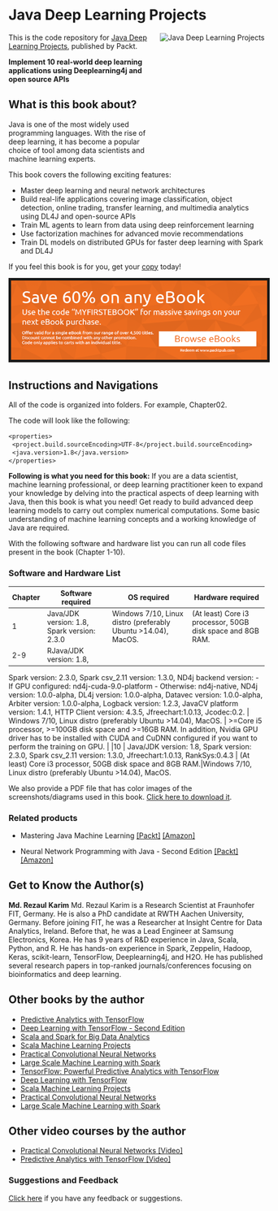 # Java Deep Learning Projects

<a href="https://www.packtpub.com/big-data-and-business-intelligence/java-deep-learning-projects?utm_source=github&utm_medium=repository&utm_campaign=9781788997454"><img src="https://dz13w8afd47il.cloudfront.net/sites/default/files/imagecache/ppv4_main_book_cover/10335_cover_1.png" alt="Java Deep Learning Projects" height="256px" align="right"></a>

This is the code repository for [Java Deep Learning Projects](https://www.packtpub.com/big-data-and-business-intelligence/java-deep-learning-projects?utm_source=github&utm_medium=repository&utm_campaign=9781788997454), published by Packt.

**Implement 10 real-world deep learning applications using Deeplearning4j and open source APIs**

## What is this book about?
Java is one of the most widely used programming languages. With the rise of deep learning, it has become a popular choice of tool among data scientists and machine learning experts.

This book covers the following exciting features:
* Master deep learning and neural network architectures
* Build real-life applications covering image classification, object detection, online trading, transfer learning, and multimedia analytics using DL4J and open-source APIs
* Train ML agents to learn from data using deep reinforcement learning
* Use factorization machines for advanced movie recommendations
* Train DL models on distributed GPUs for faster deep learning with Spark and DL4J

If you feel this book is for you, get your [copy](https://www.amazon.com/dp/178899745X) today! 

<a href="https://www.packtpub.com/?utm_source=github&utm_medium=banner&utm_campaign=GitHubBanner"><img src="https://raw.githubusercontent.com/PacktPublishing/GitHub/master/GitHub.png" 
alt="https://www.packtpub.com/" border="5" /></a>


## Instructions and Navigations
All of the code is organized into folders. For example, Chapter02.

The code will look like the following:
```
<properties>
 <project.build.sourceEncoding>UTF-8</project.build.sourceEncoding>
 <java.version>1.8</java.version>
</properties>
```

**Following is what you need for this book:**
If you are a data scientist, machine learning professional, or deep learning practitioner keen to expand your knowledge by delving into the practical aspects of deep learning with Java, then this book is what you need! Get ready to build advanced deep learning models to carry out complex numerical computations. Some basic understanding of machine learning concepts and a working knowledge of Java are required.

With the following software and hardware list you can run all code files present in the book (Chapter 1-10).

### Software and Hardware List

| Chapter  | Software required                   | OS required                        | Hardware required            |
| -------- | ------------------------------------| -----------------------------------|------------------------------|
| 1        | Java/JDK version: 1.8, Spark version: 2.3.0 | Windows 7/10, Linux distro (preferably Ubuntu >14.04), MacOS. |  (At least) Core i3 processor, 50GB disk space and 8GB RAM.|
| 2-9        | RJava/JDK version: 1.8, 
Spark version: 2.3.0, 
Spark csv_2.11 version: 1.3.0, 
ND4j backend version:  -	If GPU configured: nd4j-cuda-9.0-platform  -	Otherwise: nd4j-native, 
ND4j version: 1.0.0-alpha, 
DL4j version: 1.0.0-alpha, 
Datavec version: 1.0.0-alpha, 
Arbiter version: 1.0.0-alpha, 
Logback version: 1.2.3, 
JavaCV platform version: 1.4.1, 
HTTP Client version: 4.3.5, 
Jfreechart:1.0.13, Jcodec:0.2. | Windows 7/10, Linux distro (preferably Ubuntu >14.04), MacOS. | >=Core i5 processor, >=100GB disk space and >=16GB RAM. In addition, Nvidia GPU driver has to be installed with CUDA and CuDNN configured if you want to perform the training on GPU. |
|10   | Java/JDK version: 1.8, Spark version: 2.3.0, Spark csv_2.11 version: 1.3.0, Jfreechart:1.0.13, RankSys:0.4.3 | (At least) Core i3 processor, 50GB disk space and 8GB RAM.|Windows 7/10, Linux distro (preferably Ubuntu >14.04), MacOS.

We also provide a PDF file that has color images of the screenshots/diagrams used in this book. [Click here to download it](https://www.packtpub.com/sites/default/files/downloads/JavaDeepLearningProjects_ColorImages.pdf).

### Related products <Paste books from the Other books you may enjoy section>
* Mastering Java Machine Learning [[Packt]](https://www.packtpub.com/big-data-and-business-intelligence/mastering-java-machine-learning#utm_source=github&utm_medium=repository&utm_campaign=9781785880513) [[Amazon]](https://www.amazon.com/dp/1785880519)

* Neural Network Programming with Java - Second Edition [[Packt]](https://www.packtpub.com/big-data-and-business-intelligence/neural-network-programming-java-second-edition#utm_source=github&utm_medium=repository&utm_campaign=9781787126053) [[Amazon]](https://www.amazon.com/dp/1787126056)

## Get to Know the Author(s)
**Md. Rezaul Karim**
Md. Rezaul Karim is a Research Scientist at Fraunhofer FIT, Germany. He is also a PhD
candidate at RWTH Aachen University, Germany. Before joining FIT, he was a Researcher
at Insight Centre for Data Analytics, Ireland. Before that, he was a Lead Engineer at
Samsung Electronics, Korea.
He has 9 years of R&D experience in Java, Scala, Python, and R. He has hands-on
experience in Spark, Zeppelin, Hadoop, Keras, scikit-learn, TensorFlow, Deeplearning4j,
and H2O. He has published several research papers in top-ranked journals/conferences
focusing on bioinformatics and deep learning.


## Other books by the author
* [Predictive Analytics with TensorFlow](https://www.packtpub.com/big-data-and-business-intelligence/predictive-analytics-tensorflow)
* [Deep Learning with TensorFlow - Second Edition](https://www.packtpub.com/big-data-and-business-intelligence/deep-learning-tensorflow-second-edition)
* [Scala and Spark for Big Data Analytics](https://www.packtpub.com/big-data-and-business-intelligence/scala-and-spark-big-data-analytics)
* [Scala Machine Learning Projects](https://www.packtpub.com/big-data-and-business-intelligence/scala-machine-learning-projects)
* [Practical Convolutional Neural Networks](https://www.packtpub.com/big-data-and-business-intelligence/practical-convolutional-neural-networks)
* [Large Scale Machine Learning with Spark](https://www.packtpub.com/big-data-and-business-intelligence/large-scale-machine-learning-spark)
* [TensorFlow: Powerful Predictive Analytics with TensorFlow](https://www.packtpub.com/big-data-and-business-intelligence/tensorflow-powerful-predictive-analytics-tensorflow)
* [Deep Learning with TensorFlow](https://www.packtpub.com/big-data-and-business-intelligence/deep-learning-tensorflow)
* [Scala Machine Learning Projects](https://www.packtpub.com/big-data-and-business-intelligence/scala-machine-learning-projects)
* [Practical Convolutional Neural Networks](https://www.packtpub.com/big-data-and-business-intelligence/practical-convolutional-neural-networks)
* [Large Scale Machine Learning with Spark](https://www.packtpub.com/big-data-and-business-intelligence/large-scale-machine-learning-spark)

## Other video courses by the author
* [Practical Convolutional Neural Networks [Video]](https://www.packtpub.com/big-data-and-business-intelligence/practical-convolutional-neural-networks-video)
* [Predictive Analytics with TensorFlow [Video]](https://www.packtpub.com/big-data-and-business-intelligence/predictive-analytics-tensorflow-video)

### Suggestions and Feedback
[Click here](https://docs.google.com/forms/d/e/1FAIpQLSdy7dATC6QmEL81FIUuymZ0Wy9vH1jHkvpY57OiMeKGqib_Ow/viewform) if you have any feedback or suggestions.



